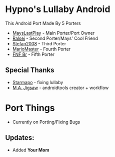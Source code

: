 # Hypno's Lullaby Android

This Android Port Made By 5 Porters
- [MaysLastPlay](https://github.com/MaysLastPlay10) - Main Porter/Port Owner
- [Ralsei](https://github.com/RalseiSmol03) - Second Porter/Mays' Cool Friend
- [Stefan2008](https://github.com/Stefan2008git) - Third Porter
- [MarioMaster](https://github.com/Default-name123) - Fourth Porter
- [FNF Br](https://github.com/Justaguy6) - Fifth Porter
## Special Thanks
- [Starmapo](https://github.com/Starmapo) - fixing lullaby
- [M.A. Jigsaw](https://github.com/MAJigsaw77) - androidtools creator + workflow
# Port Things
- Currently on Porting/Fixing Bugs
## Updates:
- Added **Your Mom**